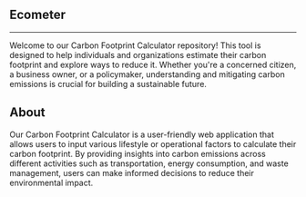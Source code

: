 ## Ecometer

---

Welcome to our Carbon Footprint Calculator repository! This tool is designed to help individuals and organizations estimate their carbon footprint and explore ways to reduce it. Whether you're a concerned citizen, a business owner, or a policymaker, understanding and mitigating carbon emissions is crucial for building a sustainable future.

## About

Our Carbon Footprint Calculator is a user-friendly web application that allows users to input various lifestyle or operational factors to calculate their carbon footprint. By providing insights into carbon emissions across different activities such as transportation, energy consumption, and waste management, users can make informed decisions to reduce their environmental impact.




